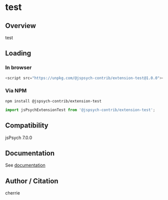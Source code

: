 # test

## Overview

test

## Loading

### In browser

```js
<script src="https://unpkg.com/@jspsych-contrib/extension-test@1.0.0"></script>
```

### Via NPM

```
npm install @jspsych-contrib/extension-test
```

```js
import jsPsychExtensionTest from '@jspsych-contrib/extension-test';
```

## Compatibility

jsPsych 7.0.0

## Documentation

See [documentation](https://github.com/jspsych/jspsych-contrib/blob/main/packages/extension-test/docs/jspsych-test.md)

## Author / Citation

cherrie
